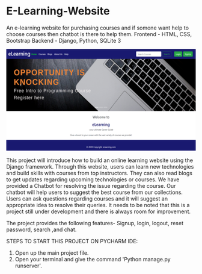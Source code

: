 # E-Learning-Website
An e-learning website for purchasing courses and if somone want help to choose courses then chatbot is there to help them.
Frontend - HTML, CSS, Bootstrap 
Backend - Django, Python, SQLite 3

![title-pic](https://github.com/TechNishant204/E-Learning-Website/blob/main/Picture1.png)


This project will introduce how to build an online learning website using the Django framework. Through this website, users can learn new technologies and build skills with courses from top instructors. They can also read blogs to get updates regarding upcoming technologies or courses. We have provided a Chatbot for resolving the issue regarding the course. Our chatbot will help users to suggest the best course from our collections. Users can ask questions regarding courses and it will suggest an appropriate idea to resolve their queries. It needs to be noted that this is a project still under development and there is always room for improvement.

The project provides the following features-
Signup, login, logout,  reset password, search ,and chat.

STEPS TO START THIS PROJECT ON PYCHARM IDE:
1. Open up the main project file.
2. Open your terminal and give the command 'Python manage.py runserver'.

